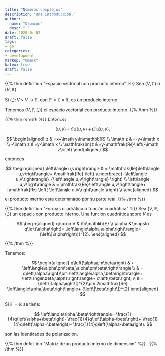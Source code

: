 ```yaml
---
title: "Números complejos"
description: "Una introducción."
author:
  name: "Oromion"
  desc: " "
date: 2020-04-02
draft: false
tags:
- go
categories:
- development
markup: "mmark"
katex: true
draft: false
---
```


{{% thm definition "Espacio vectorial con producto interno" %}}
Sea $\left(V,\mathbb{C}\right)$ o $\left(V,\mathbb{R}\right)$.

Si $\left\langle,\right\rangle\colon V\times V\rightarrow\mathbb{F}$,
con $\mathbb{F}=\mathbb{C}\vee\mathbb{R}$, es un producto interno.

Tenemos $\left(V,\mathbb{F},\left\langle,\right\rangle\right)$ el
espacio vectorial con producto interno.
{{% /thm %}}

{{% thm remark %}}
Entonces

$$
  \left\langle u,v\right\rangle=
  \mathfrak{Re}\left\langle u,v\right\rangle+
  \imath\mathfrak{Im}\left\langle u,v\right\rangle.
$$

$$
  \begin{aligned}
    z              & =x+\imath y\in\mathbb{R}               \\
    \imath z       & =-y+\imath x                           \\
    -\imath z      & =y-\imath x                            \\
    \mathfrak{Im}z & =y-\mathfrak{Re}\left(-\imath z\right)
  \end{aligned}
$$

entonces

$$
  \begin{aligned}
    \left\langle u,v\right\rangle & =
    \mathfrak{Re}\left\langle u,v\right\rangle+
    i\mathfrak{Re}
    \left(
    \underbrace{-i\left\langle u,v\right\rangle}_{\left\langle u,v\right\rangle}
    \right)                           \\
    \left\langle u,v\right\rangle & =
    \mathfrak{Re}\left\langle u,v\right\rangle+
    i\mathfrak{Re}
    \left(
    \left\langle u,iv\right\rangle
    \right)                           \\
  \end{aligned}
$$

el producto interno está determinado por su parte real.
{{% /thm %}}

{{% thm definition "Formas cuadrática o función cuadrática" %}}
Sea $\left(V,\mathbb{F},\left\langle,\right\rangle\right)$ un espacio
con producto interno.
Una función cuadrática sobre $V$ es

$$
  \begin{aligned}
    q\colon V &
    \to\mathbb{F} \\
    \alpha    &
    \mapsto q\left(\alpha\right)=
    \left\langle\alpha,\alpha\right\rangle=
    {\left\|\alpha\right\|}^{2}.
  \end{aligned}
$$

{{% /thm %}}

Tenemos:

$$
\begin{aligned}
q\left(\alpha\pm\beta\right) & =
\left\langle\alpha\pm\beta,\alpha\pm\beta\right\rangle \\
& =
q\left(\alpha\right)\pm
\left\langle\alpha,\beta\right\rangle+
\left\langle\beta,\alpha\right\rangle+
q\left(\beta\right) \\
& =
{\left\|\alpha\right\|}^{2}\pm
2\mathfrak{Re}
\left\langle\alpha,\beta\right\rangle+
{\left\|\beta\right\|}^{2}
\end{aligned}
$$

Si $\mathbb{F}=\mathbb{R}$ se tiene:

$$
  \left\langle\alpha,\beta\right\rangle=
  \frac{1}{4}q\left(\alpha+\beta\right)-
  \frac{1}{4}q\left(\alpha-\beta\right)+
  \frac{1}{4}q\left(\alpha+\beta\right)-
  \frac{1}{4}q\left(\alpha-\beta\right).
$$

son las identidades de polarización.

{{% thm definition "Matriz de un producto interno de dimensión" %}}
.
{{% /thm %}}
